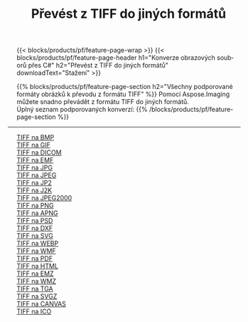 ﻿---
title: Převést z TIFF do jiných formátů 
weight: 3920
url: /cs/net/conversion/from/tiff 
lang: cs
langdirlevel: 2
locales: zh-hans,ja,it,ru,de,es,fr,nl,id,lt,pl,pt,vi,tr,ko,zh-hant,ar,hi,th,sv,cs,uk,he
description: Pomocí Aspose.Imaging můžete snadno převést z formátu TIFF do jiných formátů
---

{{< blocks/products/pf/feature-page-wrap >}}
{{< blocks/products/pf/feature-page-header h1="Konverze obrazových souborů přes C#" h2="Převést z TIFF do jiných formátů" downloadText="Stažení" >}}


{{% blocks/products/pf/feature-page-section  h2="Všechny podporované formáty obrázků k převodu z formátu TIFF" %}}
Pomocí Aspose.Imaging můžete snadno převádět z formátu TIFF do jiných formátů.
<br/>
Úplný seznam podporovaných konverzí:
{{% /blocks/products/pf/feature-page-section %}}
<div class="container-fluid productfamilypage bg-gray">
    <div class="convertypes bg-gray agp-content section">
        <div class="container">
		<hr style="margin-left:-20px;"/>
		<div class="row other-converters">
		    <div class='col-md-2 other-converter remove-lp remove-rp'><a href="/imaging/cs/net/conversion/tiff-to-bmp" >TIFF na BMP</a></div><div class='col-md-2 other-converter remove-lp remove-rp'><a href="/imaging/cs/net/conversion/tiff-to-gif" >TIFF na GIF</a></div><div class='col-md-2 other-converter remove-lp remove-rp'><a href="/imaging/cs/net/conversion/tiff-to-dicom" >TIFF na DICOM</a></div><div class='col-md-2 other-converter remove-lp remove-rp'><a href="/imaging/cs/net/conversion/tiff-to-emf" >TIFF na EMF</a></div><div class='col-md-2 other-converter remove-lp remove-rp'><a href="/imaging/cs/net/conversion/tiff-to-jpg" >TIFF na JPG</a></div><div class='col-md-2 other-converter remove-lp remove-rp'><a href="/imaging/cs/net/conversion/tiff-to-jpeg" >TIFF na JPEG</a></div><div class='col-md-2 other-converter remove-lp remove-rp'><a href="/imaging/cs/net/conversion/tiff-to-jp2" >TIFF na JP2</a></div><div class='col-md-2 other-converter remove-lp remove-rp'><a href="/imaging/cs/net/conversion/tiff-to-j2k" >TIFF na J2K</a></div><div class='col-md-2 other-converter remove-lp remove-rp'><a href="/imaging/cs/net/conversion/tiff-to-jpeg2000" >TIFF na JPEG2000</a></div><div class='col-md-2 other-converter remove-lp remove-rp'><a href="/imaging/cs/net/conversion/tiff-to-png" >TIFF na PNG</a></div><div class='col-md-2 other-converter remove-lp remove-rp'><a href="/imaging/cs/net/conversion/tiff-to-apng" >TIFF na APNG</a></div><div class='col-md-2 other-converter remove-lp remove-rp'><a href="/imaging/cs/net/conversion/tiff-to-psd" >TIFF na PSD</a></div><div class='col-md-2 other-converter remove-lp remove-rp'><a href="/imaging/cs/net/conversion/tiff-to-dxf" >TIFF na DXF</a></div><div class='col-md-2 other-converter remove-lp remove-rp'><a href="/imaging/cs/net/conversion/tiff-to-svg" >TIFF na SVG</a></div><div class='col-md-2 other-converter remove-lp remove-rp'><a href="/imaging/cs/net/conversion/tiff-to-webp" >TIFF na WEBP</a></div><div class='col-md-2 other-converter remove-lp remove-rp'><a href="/imaging/cs/net/conversion/tiff-to-wmf" >TIFF na WMF</a></div><div class='col-md-2 other-converter remove-lp remove-rp'><a href="/imaging/cs/net/conversion/tiff-to-pdf" >TIFF na PDF</a></div><div class='col-md-2 other-converter remove-lp remove-rp'><a href="/imaging/cs/net/conversion/tiff-to-html" >TIFF na HTML</a></div><div class='col-md-2 other-converter remove-lp remove-rp'><a href="/imaging/cs/net/conversion/tiff-to-emz" >TIFF na EMZ</a></div><div class='col-md-2 other-converter remove-lp remove-rp'><a href="/imaging/cs/net/conversion/tiff-to-wmz" >TIFF na WMZ</a></div><div class='col-md-2 other-converter remove-lp remove-rp'><a href="/imaging/cs/net/conversion/tiff-to-tga" >TIFF na TGA</a></div><div class='col-md-2 other-converter remove-lp remove-rp'><a href="/imaging/cs/net/conversion/tiff-to-svgz" >TIFF na SVGZ</a></div><div class='col-md-2 other-converter remove-lp remove-rp'><a href="/imaging/cs/net/conversion/tiff-to-canvas" >TIFF na CANVAS</a></div><div class='col-md-2 other-converter remove-lp remove-rp'><a href="/imaging/cs/net/conversion/tiff-to-ico" >TIFF na ICO</a></div>
                </div>
        </div>
    </div>
</div>
<br/>

